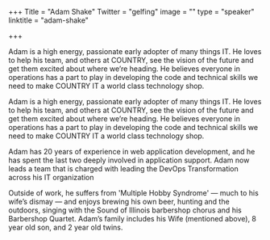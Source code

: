 +++
Title = "Adam Shake"
Twitter = "gelfing"
image = ""
type = "speaker"
linktitle = "adam-shake"

+++

Adam is a high energy, passionate early adopter of many things IT. He
loves to help his team, and others at COUNTRY, see the vision of the
future and get them excited about where we’re heading. He believes
everyone in operations has a part to play in developing the code and
technical skills we need to make COUNTRY IT a world class technology
shop.

Adam is a high energy, passionate early adopter of many things IT. He
loves to help his team, and others at COUNTRY, see the vision of the
future and get them excited about where we’re heading. He believes
everyone in operations has a part to play in developing the code and
technical skills we need to make COUNTRY IT a world class technology
shop.

Adam has 20 years of experience in web application development, and he
has spent the last two deeply involved in application support. Adam now
leads a team that is charged with leading the DevOps Transformation
across his IT organization

Outside of work, he suffers from 'Multiple Hobby Syndrome' — much to his
wife’s dismay — and enjoys brewing his own beer, hunting and the
outdoors, singing with the Sound of Illinois barbershop chorus and his
Barbershop Quartet. Adam’s family includes his Wife (mentioned above), 8
year old son, and 2 year old twins.
